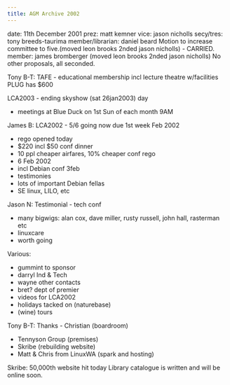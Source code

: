 ```yaml
---
title: AGM Archive 2002
---
```


date: 11th December 2001
prez: matt kemner
vice: jason nicholls
secy/tres: tony breeds-taurima
member/librarian: daniel beard
Motion to increase committee to five.(moved leon brooks 2nded jason nicholls) - CARRIED.
member: james bromberger (moved leon brooks 2nded jason nicholls)
No other proposals, all seconded.

Tony B-T:
TAFE - educational membership incl lecture theatre w/facilities
PLUG has $600

LCA2003 - ending skyshow (sat 26jan2003) day
- meetings at Blue Duck on 1st Sun of each month 9AM

James B:
LCA2002 - 5/6 going now due 1st week Feb 2002
- rego opened today
- $220 incl $50 conf dinner
- 10 ppl cheaper airfares, 10% cheaper conf rego
- 6 Feb 2002
- incl Debian conf 3feb
- testimonies
- lots of important Debian fellas
- SE linux, LILO, etc

Jason N:
Testimonial - tech conf
- many bigwigs: alan cox, dave miller, rusty russell, john hall, rasterman etc
- linuxcare
- worth going

Various:
- gummint to sponsor
- darryl Ind & Tech
- wayne other contacts
- bret? dept of premier
- videos for LCA2002
- holidays tacked on (naturebase)
- (wine) tours

Tony B-T:
Thanks - Christian (boardroom)
- Tennyson Group (premises)
- Skribe (rebuilding website)
- Matt & Chris from LinuxWA (spark and hosting)

Skribe:
50,000th website hit today
Library catalogue is written and will be online soon.
